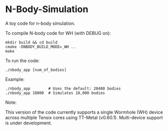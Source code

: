 # N-Body-Simulation

A toy code for n-body simulation.

To compile N-body code for WH (with DEBUG on):

```
mkdir build && cd build
cmake -DNBODY_BUILD_MODE=_WH ..
make
```

To run the code:
```
./nbody_app [num_of_bodies]
```
Example:
```
./nbody_app        # Uses the default: 20480 bodies
./nbody_app 10000  # Simulates 10,000 bodies
```

Note: 

This version of the code currently supports a single Wormhole (WH) device across multiple Tensix cores using TT-Metal (v0.60.1). Multi-device support is under development.